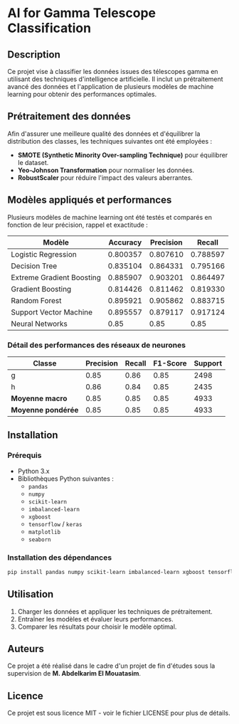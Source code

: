 # AI for Gamma Telescope Classification

## Description
Ce projet vise à classifier les données issues des télescopes gamma en utilisant des techniques d'intelligence artificielle. Il inclut un prétraitement avancé des données et l'application de plusieurs modèles de machine learning pour obtenir des performances optimales.

## Prétraitement des données
Afin d'assurer une meilleure qualité des données et d'équilibrer la distribution des classes, les techniques suivantes ont été employées :
- **SMOTE (Synthetic Minority Over-sampling Technique)** pour équilibrer le dataset.
- **Yeo-Johnson Transformation** pour normaliser les données.
- **RobustScaler** pour réduire l'impact des valeurs aberrantes.

## Modèles appliqués et performances
Plusieurs modèles de machine learning ont été testés et comparés en fonction de leur précision, rappel et exactitude :

| Modèle                  | Accuracy  | Precision | Recall   |
|--------------------------|-----------|-----------|-----------|
| Logistic Regression      | 0.800357  | 0.807610  | 0.788597  |
| Decision Tree           | 0.835104  | 0.864331  | 0.795166  |
| Extreme Gradient Boosting | 0.885907  | 0.903201  | 0.864497  |
| Gradient Boosting       | 0.814426  | 0.811462  | 0.819330  |
| Random Forest          | 0.895921  | 0.905862  | 0.883715  |
| Support Vector Machine | 0.895557  | 0.879117  | 0.917124  |
| Neural Networks        | 0.85      | 0.85      | 0.85      |

### Détail des performances des réseaux de neurones

| Classe | Precision | Recall | F1-Score | Support |
|--------|-----------|--------|----------|---------|
| g      | 0.85      | 0.86   | 0.85     | 2498    |
| h      | 0.86      | 0.84   | 0.85     | 2435    |
| **Moyenne macro** | 0.85 | 0.85 | 0.85 | 4933 |
| **Moyenne pondérée** | 0.85 | 0.85 | 0.85 | 4933 |

## Installation
### Prérequis
- Python 3.x
- Bibliothèques Python suivantes :
  - `pandas`
  - `numpy`
  - `scikit-learn`
  - `imbalanced-learn`
  - `xgboost`
  - `tensorflow` / `keras`
  - `matplotlib`
  - `seaborn`

### Installation des dépendances
```bash
pip install pandas numpy scikit-learn imbalanced-learn xgboost tensorflow keras matplotlib seaborn
```

## Utilisation
1. Charger les données et appliquer les techniques de prétraitement.
2. Entraîner les modèles et évaluer leurs performances.
3. Comparer les résultats pour choisir le modèle optimal.

## Auteurs
Ce projet a été réalisé dans le cadre d'un projet de fin d'études sous la supervision de **M. Abdelkarim El Mouatasim**.

## Licence
Ce projet est sous licence MIT - voir le fichier LICENSE pour plus de détails.



